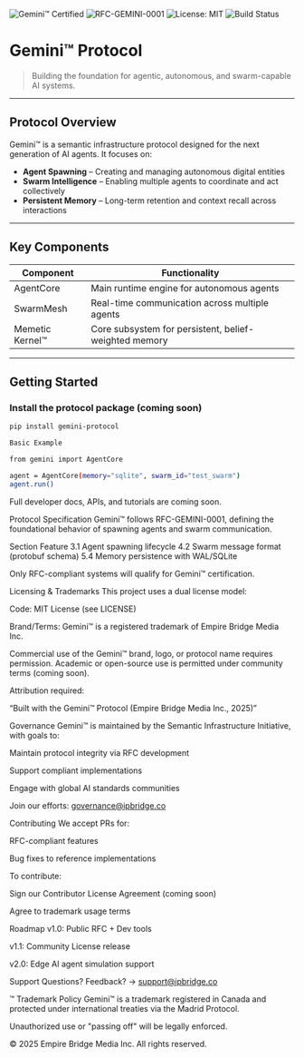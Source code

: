 ![Gemini™ Certified](https://img.shields.io/badge/Gemini™-Certified-009688)
![RFC-GEMINI-0001](https://img.shields.io/badge/RFC--GEMINI--0001-Compliant-blue)
![License: MIT](https://img.shields.io/badge/license-MIT-green)
![Build Status](https://img.shields.io/badge/build-passing-brightgreen)


# Gemini™ Protocol

> Building the foundation for agentic, autonomous, and swarm-capable AI systems.

---

##  Protocol Overview

Gemini™ is a semantic infrastructure protocol designed for the next generation of AI agents. It focuses on:
- **Agent Spawning** – Creating and managing autonomous digital entities
- **Swarm Intelligence** – Enabling multiple agents to coordinate and act collectively
- **Persistent Memory** – Long-term retention and context recall across interactions

---

##  Key Components

| Component              | Functionality                                           |
|------------------------|---------------------------------------------------------|
| AgentCore              | Main runtime engine for autonomous agents               |
| SwarmMesh              | Real-time communication across multiple agents          |
| Memetic Kernel™        | Core subsystem for persistent, belief-weighted memory   |

---
## Getting Started

### Install the protocol package (coming soon)

```bash
pip install gemini-protocol

Basic Example

from gemini import AgentCore

agent = AgentCore(memory="sqlite", swarm_id="test_swarm")
agent.run()

```
Full developer docs, APIs, and tutorials are coming soon.

Protocol Specification
Gemini™ follows RFC-GEMINI-0001, defining the foundational behavior of spawning agents and swarm communication.

Section	Feature
3.1	Agent spawning lifecycle
4.2	Swarm message format (protobuf schema)
5.4	Memory persistence with WAL/SQLite

Only RFC-compliant systems will qualify for Gemini™ certification.

Licensing & Trademarks
This project uses a dual license model:

Code: MIT License (see LICENSE)

Brand/Terms: Gemini™ is a registered trademark of Empire Bridge Media Inc.

 Commercial use of the Gemini™ brand, logo, or protocol name requires permission.
 Academic or open-source use is permitted under community terms (coming soon).

Attribution required:

“Built with the Gemini™ Protocol (Empire Bridge Media Inc., 2025)”

 Governance
Gemini™ is maintained by the Semantic Infrastructure Initiative, with goals to:

Maintain protocol integrity via RFC development

Support compliant implementations

Engage with global AI standards communities

Join our efforts: governance@ipbridge.co

 Contributing
We accept PRs for:

RFC-compliant features

Bug fixes to reference implementations

To contribute:

Sign our Contributor License Agreement (coming soon)

Agree to trademark usage terms

 Roadmap
 v1.0: Public RFC + Dev tools

 v1.1: Community License release

 v2.0: Edge AI agent simulation support

 Support
Questions? Feedback?
→ support@ipbridge.co

™ Trademark Policy
Gemini™ is a trademark registered in Canada and protected under international treaties via the Madrid Protocol.

Unauthorized use or "passing off" will be legally enforced.

© 2025 Empire Bridge Media Inc. All rights reserved.


